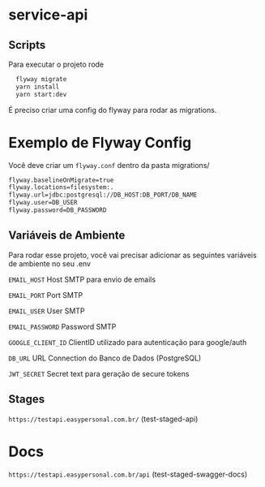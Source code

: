 
# service-api


## Scripts

Para executar o projeto rode

```bash
  flyway migrate
  yarn install
  yarn start:dev
```


É preciso criar uma config do flyway para rodar as migrations.

# Exemplo de Flyway Config
Você deve criar um `flyway.conf` dentro da pasta migrations/

```bash
flyway.baselineOnMigrate=true
flyway.locations=filesystem:.
flyway.url=jdbc:postgresql://DB_HOST:DB_PORT/DB_NAME
flyway.user=DB_USER
flyway.password=DB_PASSWORD
```

## Variáveis de Ambiente

Para rodar esse projeto, você vai precisar adicionar as seguintes variáveis de ambiente no seu .env

`EMAIL_HOST` Host SMTP para envio de emails

`EMAIL_PORT` Port SMTP

`EMAIL_USER` User SMTP

`EMAIL_PASSWORD` Password SMTP

`GOOGLE_CLIENT_ID` ClientID utilizado para autenticação para google/auth

`DB_URL` URL Connection do Banco de Dados (PostgreSQL)

`JWT_SECRET` Secret text para geração de secure tokens

## Stages

`https://testapi.easypersonal.com.br/` (test-staged-api)

# Docs

`https://testapi.easypersonal.com.br/api` (test-staged-swagger-docs)